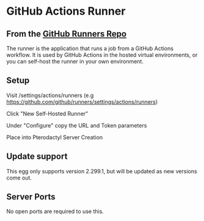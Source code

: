 # GitHub Actions Runner

## From the [GitHub Runners Repo](https://github.com/actions/runner)

The runner is the application that runs a job from a GitHub Actions workflow. It is used by GitHub Actions in the hosted virtual environments, or you can self-host the runner in your own environment.

## Setup

Visit <github-repo>/settings/actions/runners (e.g https://github.com/github/runners/settings/actions/runners)

Click "New Self-Hosted Runner"

Under "Configure" copy the URL and Token parameters

Place into Pterodactyl Server Creation

## Update support

This egg only supports version 2.299.1, but will be updated as new versions come out.

## Server Ports

No open ports are required to use this.
